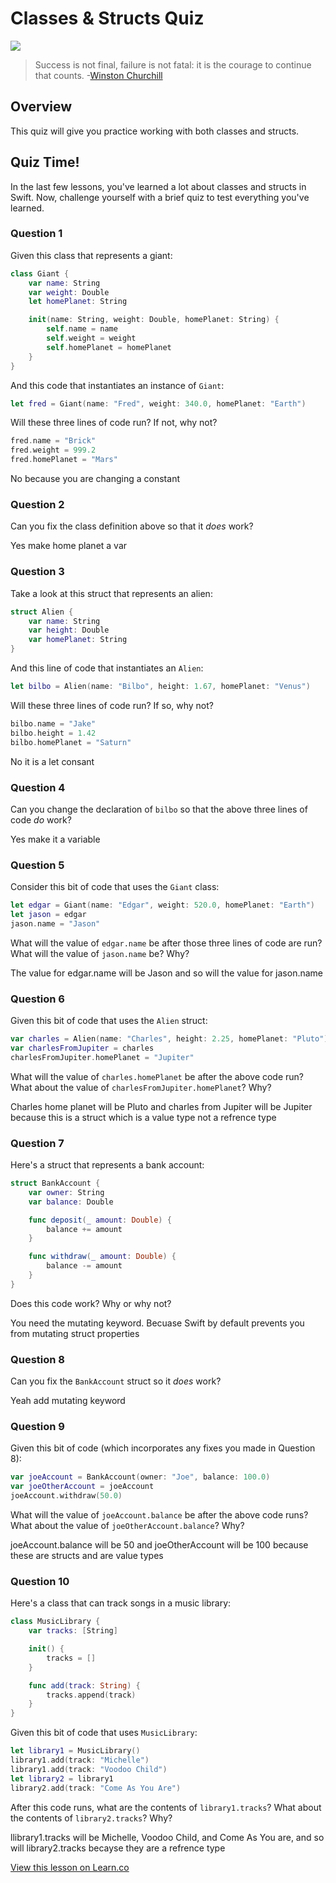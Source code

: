 # Classes & Structs Quiz

![](http://i.imgur.com/zWBjkea.jpg)  

> Success is not final, failure is not fatal: it is the courage to continue that counts. -[Winston Churchill](https://en.wikipedia.org/wiki/Winston_Churchill)

## Overview

This quiz will give you practice working with both classes and structs. 

## Quiz Time!

In the last few lessons, you've learned a lot about classes and structs in Swift. Now, challenge yourself with a brief quiz to test everything you've learned.

### Question 1

Given this class that represents a giant:

```swift
class Giant {
    var name: String
    var weight: Double
    let homePlanet: String

    init(name: String, weight: Double, homePlanet: String) {
        self.name = name
        self.weight = weight
        self.homePlanet = homePlanet
    }
}
```

And this code that instantiates an instance of `Giant`:

```swift
let fred = Giant(name: "Fred", weight: 340.0, homePlanet: "Earth")
```

Will these three lines of code run? If not, why not?

```swift
fred.name = "Brick"
fred.weight = 999.2
fred.homePlanet = "Mars"
```

No because you are changing a constant

### Question 2

Can you fix the class definition above so that it _does_ work?

Yes make home planet a var

### Question 3

Take a look at this struct that represents an alien:

```swift
struct Alien {
    var name: String
    var height: Double
    var homePlanet: String
}
```

And this line of code that instantiates an `Alien`:

```swift
let bilbo = Alien(name: "Bilbo", height: 1.67, homePlanet: "Venus")
```

Will these three lines of code run? If so, why not?

```swift
bilbo.name = "Jake"
bilbo.height = 1.42
bilbo.homePlanet = "Saturn"
```

No it is a let consant

### Question 4

Can you change the declaration of `bilbo` so that the above three lines of code _do_ work?

Yes make it a variable

### Question 5


Consider this bit of code that uses the `Giant` class:

```swift
let edgar = Giant(name: "Edgar", weight: 520.0, homePlanet: "Earth")
let jason = edgar
jason.name = "Jason"
```

What will the value of `edgar.name` be after those three lines of code are run? What will the value of `jason.name` be? Why?

The value for edgar.name will be Jason and so will the value for jason.name

### Question 6

Given this bit of code that uses the `Alien` struct:

```swift
var charles = Alien(name: "Charles", height: 2.25, homePlanet: "Pluto")
var charlesFromJupiter = charles
charlesFromJupiter.homePlanet = "Jupiter"
```

What will the value of `charles.homePlanet` be after the above code run? What about the value of `charlesFromJupiter.homePlanet`? Why?

Charles home planet will be Pluto and charles from Jupiter will be Jupiter because this is a struct which is a value type not a refrence type

### Question 7

Here's a struct that represents a bank account:

```swift
struct BankAccount {
    var owner: String
    var balance: Double

    func deposit(_ amount: Double) {
        balance += amount
    }

    func withdraw(_ amount: Double) {
        balance -= amount
    }
}
```

Does this code work? Why or why not?

You need the mutating keyword. Becuase Swift by default prevents you from mutating struct properties

### Question 8

Can you fix the `BankAccount` struct so it _does_ work?

Yeah add mutating keyword

### Question 9

Given this bit of code (which incorporates any fixes you made in Question 8):

```swift
var joeAccount = BankAccount(owner: "Joe", balance: 100.0)
var joeOtherAccount = joeAccount
joeAccount.withdraw(50.0)
```

What will the value of `joeAccount.balance` be after the above code runs? What about the value of `joeOtherAccount.balance`? Why?

joeAccount.balance will be 50 and joeOtherAccount will be 100 because these are structs and are value types

### Question 10

Here's a class that can track songs in a music library:

```swift
class MusicLibrary {
    var tracks: [String]

    init() {
        tracks = []
    }

    func add(track: String) {
        tracks.append(track)
    }
}
```

Given this bit of code that uses `MusicLibrary`:

```swift
let library1 = MusicLibrary()
library1.add(track: "Michelle")
library1.add(track: "Voodoo Child")
let library2 = library1
library2.add(track: "Come As You Are")
```

After this code runs, what are the contents of `library1.tracks`? What about the contents of `library2.tracks`? Why?

llibrary1.tracks will be Michelle, Voodoo Child, and Come As You are, and so will library2.tracks becayse they are a refrence type

<a href='https://learn.co/lessons/ClassesVsStructs' data-visibility='hidden'>View this lesson on Learn.co</a>
